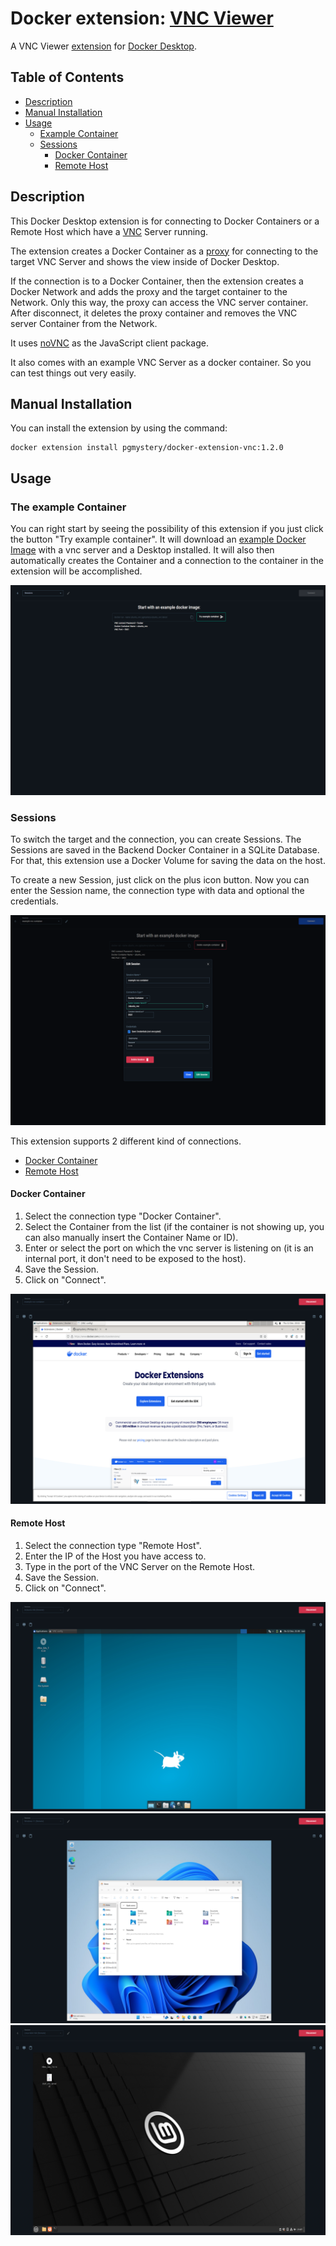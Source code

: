 # Docker extension: [VNC Viewer](https://hub.docker.com/extensions/pgmystery/docker-extension-vnc)

A VNC Viewer [extension](https://www.docker.com/products/extensions/) for [Docker Desktop](https://www.docker.com/products/docker-desktop/).

## Table of Contents
- [Description](#description)
- [Manual Installation](#manual-installation)
- [Usage](#usage)
  - [Example Container](#the-example-container)
  - [Sessions](#sessions)
    - [Docker Container](#docker-container)
    - [Remote Host](#remote-host)

## Description
This Docker Desktop extension is for connecting to Docker Containers or a Remote Host which have a [VNC](https://en.wikipedia.org/wiki/VNC) Server running.

The extension creates a Docker Container as a [proxy](https://hub.docker.com/r/pgmystery/proxy_vnc) for connecting to the target VNC Server and shows the view inside of Docker Desktop.

If the connection is to a Docker Container, then the extension creates a Docker Network and adds the proxy and the target container to the Network. Only this way, the proxy can access the VNC server container. After disconnect, it deletes the proxy container and removes the VNC server Container from the Network.

It uses [noVNC](https://github.com/novnc/noVNC) as the JavaScript client package.

It also comes with an example VNC Server as a docker container. So you can test things out very easily.

## Manual Installation
You can install the extension by using the command:

```shell
docker extension install pgmystery/docker-extension-vnc:1.2.0
```

## Usage

### The example Container
You can right start by seeing the possibility of this extension if you just click the button "Try example container".
It will download an [example Docker Image](https://hub.docker.com/r/pgmystery/ubuntu_vnc) with a vnc server and a Desktop installed.
It will also then automatically creates the Container and a connection to the container in the extension will be accomplished.

![Dashboard](docs/imgs/screenshot4.png)

### Sessions
To switch the target and the connection, you can create Sessions. The Sessions are saved in the Backend Docker Container in a SQLite Database. For that, this extension use a Docker Volume for saving the data on the host.

To create a new Session, just click on the plus icon button.
Now you can enter the Session name, the connection type with data and optional the credentials.

![Edit Session](docs/imgs/screenshot6.png)

This extension supports 2 different kind of connections.

- [Docker Container](#docker-container)
- [Remote Host](#remote-host)

#### Docker Container
1. Select the connection type "Docker Container".
2. Select the Container from the list (if the container is not showing up, you can also manually insert the Container Name or ID).
3. Enter or select the port on which the vnc server is listening on (it is an internal port, it don't need to be exposed to the host).
4. Save the Session.
5. Click on "Connect".

![Webbrowser on a linux desktop](docs/imgs/screenshot1.png)

#### Remote Host
1. Select the connection type "Remote Host".
2. Enter the IP of the Host you have access to.
3. Type in the port of the VNC Server on the Remote Host.
4. Save the Session.
5. Click on "Connect".

![Remote Host connection](docs/imgs/screenshot5.png)
![Remote Host connection windows machine](docs/imgs/screenshot8.png)
![Remote Host connection Linux Mint](docs/imgs/screenshot7.png)

